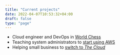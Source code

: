 ```yaml
---
title: "Current projects"
date: 2022-04-07T10:53:32+04:00
draft: false
type: "page"
---
```


* Cloud engineer and DevOps in [World Chess](https://worldchess.com)
* Teaching system administrators to [start using AWS](https://github.com/cloud-simply/cloud-engineering-aws)
* Helping small business to [switch to *The Cloud*](https://tilson.biz)
